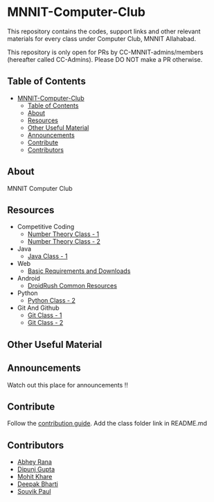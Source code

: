 # MNNIT-Computer-Club 

This repository contains the codes, support links and other relevant materials for every class under Computer Club, MNNIT Allahabad.

This repository is only open for PRs by CC-MNNIT-admins/members (hereafter called CC-Admins). Please DO NOT make a PR otherwise.


## Table of Contents

- [MNNIT-Computer-Club](#mnnit-computer-club)
	- [Table of Contents](#table-of-contents)
	- [About](#about)
	- [Resources](#resources)
	- [Other Useful Material](#other-useful-material)
	- [Announcements](#announcements)
	- [Contribute](#contribute)
	- [Contributors](#contributors)

## About

MNNIT Computer Club

## Resources

- Competitive Coding
	- [Number Theory Class - 1](2018_08_11_Number-Theory-1)
	- [Number Theory Class - 2](2018_08_13_Number-Theory-2)
- Java
	- [Java Class - 1](2018_08_12_Java-Class-1)
- Web
	- [Basic Requirements and Downloads](WebDev/README.md)
- Android
	- [DroidRush Common Resources](CommonResources/Android)
- Python
	- [Python Class - 2](2018_03_27_Python-Class-2)
- Git And Github
	- [Git Class - 1](2018_03_07_Git-Class-1)
	- [Git Class - 2](2018_03_12_Git-Class-2)

## Other Useful Material

## Announcements

Watch out this place for announcements !!

## Contribute

Follow the [contribution guide](https://github.com/CC-MNNIT/2018-19-Classes/blob/master/.github/CONTRIBUTING.md). Add the class folder link in README.md

## Contributors

* [Abhey Rana](https://github.com/Abhey)
* [Dipunj Gupta](https://github.com/packetChor)
* [Mohit Khare](https://github.com/mkfeuhrer)
* [Deepak Bharti](https://github.com/dbads)
* [Souvik Paul](https://github.com/FLYSKY12)
